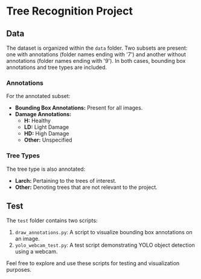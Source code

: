 # Tree Recognition Project

## Data
The dataset is organized within the `data` folder. Two subsets are present: one with annotations (folder names ending with '7') and another without annotations (folder names ending with '9'). In both cases, bounding box annotations and tree types are included.

### Annotations
For the annotated subset:
- **Bounding Box Annotations:** Present for all images.
- **Damage Annotations:**
  - **H:** Healthy
  - **LD:** Light Damage
  - **HD:** High Damage
  - **Other:** Unspecified

### Tree Types
The tree type is also annotated:
- **Larch:** Pertaining to the trees of interest.
- **Other:** Denoting trees that are not relevant to the project.

## Test 
The `test` folder contains two scripts:
1. `draw_annotations.py`: A script to visualize bounding box annotations on an image.
2. `yolo_webcam_test.py`: A test script demonstrating YOLO object detection using a webcam.

Feel free to explore and use these scripts for testing and visualization purposes.
